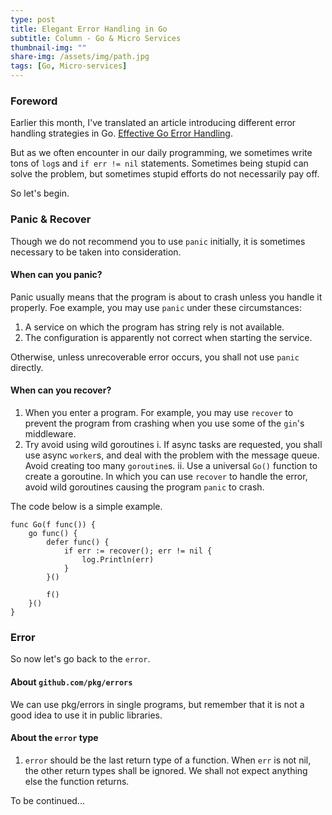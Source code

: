 ```yaml
---
type: post
title: Elegant Error Handling in Go
subtitle: Column - Go & Micro Services
thumbnail-img: ""
share-img: /assets/img/path.jpg
tags: [Go, Micro-services]
---
```


### Foreword

Earlier this month, I've translated an article introducing different error handling strategies in Go. [Effective Go Error Handling](./2022-06-17-Effective-Go-Error-Handling.md).

But as we often encounter in our daily programming, we sometimes write tons of `log`s and `if err != nil` statements. Sometimes being stupid can solve the problem, but sometimes stupid efforts do not necessarily pay off.

So let's begin.

### Panic & Recover

Though we do not recommend you to use `panic` initially, it is sometimes necessary to be taken into consideration.

#### When can you panic?

Panic usually means that the program is about to crash unless you handle it properly. Foe example, you may use `panic` under these circumstances:

1. A service on which the program has string rely is not available.
2. The configuration is apparently not correct when starting the service.

Otherwise, unless unrecoverable error occurs, you shall not use `panic` directly.

#### When can you recover?

1. When you enter a program. For example, you may use `recover` to prevent the program from crashing when you use some of the `gin`'s middleware.
2. Try avoid using wild goroutines
   i. If async tasks are requested, you shall use async `worker`s, and deal with the problem with the message queue. Avoid creating too many `goroutine`s.
   ii. Use a universal `Go()` function to create a goroutine. In which you can use `recover` to handle the error, avoid wild goroutines causing the program `panic` to crash.

The code below is a simple example.

```golang
func Go(f func()) {
    go func() {
        defer func() {
            if err := recover(); err != nil {
                log.Println(err)
            }
        }()

        f()
    }()
}
```

### Error

So now let's go back to the `error`.

#### About `github.com/pkg/errors`

We can use pkg/errors in single programs, but remember that it is not a good idea to use it in public libraries.

#### About the `error` type

1. `error` should be the last return type of a function. When `err` is not nil, the other return types shall be ignored. We shall not expect anything else the function returns.

To be continued...